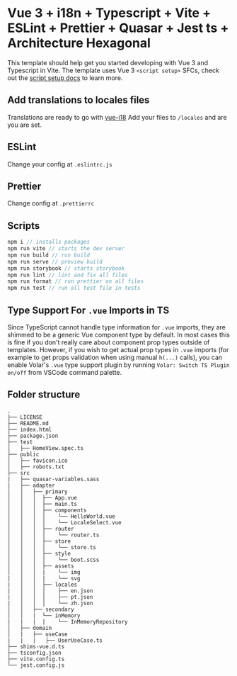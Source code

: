 # Vue 3 + i18n + Typescript + Vite + ESLint + Prettier + Quasar + Jest ts + Architecture Hexagonal

This template should help get you started developing with Vue 3 and Typescript in Vite.
The template uses Vue 3 `<script setup>` SFCs, check out the [script setup docs](https://v3.vuejs.org/api/sfc-script-setup.html#sfc-script-setup) to learn more.

## Add translations to locales files

Translations are ready to go with [vue-i18](https://vue-i18n.intlify.dev/)
Add your files to `/locales` and are you are set.

## ESLint

Change your config at `.eslintrc.js`

## Prettier

Change config at `.prettierrc`

## Scripts

```js
npm i // installs packages
npm run vite // starts the dev server
npm run build // run build
npm run serve // preview build
npm run storybook // starts storybook
npm run lint // lint and fix all files
npm run format // run prettier on all files
npm run test // run all test file in tests 
```

## Type Support For `.vue` Imports in TS

Since TypeScript cannot handle type information for `.vue` imports, they are shimmed to be a generic Vue component type by default. In most cases this is fine if you don't really care about component prop types outside of templates. However, if you wish to get actual prop types in `.vue` imports (for example to get props validation when using manual `h(...)` calls), you can enable Volar's `.vue` type support plugin by running `Volar: Switch TS Plugin on/off` from VSCode command palette.

## Folder structure

```
.
├── LICENSE
├── README.md
├── index.html
├── package.json
├── test
│   ├── HomeView.spec.ts
├── public
│   ├── favicon.ico
│   ├── robots.txt
├── src
|   ├── quasar-variables.sass
|   ├── adapter
│   │   ├── primary
│   │   │  ├── App.vue
│   │   │  ├── main.ts
│   │   │  ├── components
│   │   │  │    └── HelloWorld.vue
│   │   │  │    └── LocaleSelect.vue        
│   │   │  ├── router
│   │   │  │    └── router.ts
│   │   │  ├── store
│   │   │  │    └── store.ts
│   │   │  ├── style
│   │   │  │    └── boot.scss
│   │   │  ├── assets
│   │   │  |    └── img
|   │   │  |    └── svg
|   │   │  ├── locales
|   │   │  │    ├── en.json
|   │   │  │    ├── pt.json
|   │   │  │    └── zh.json
│   │   ├── secondary
│   │   |  └── inMemory
|   |   |  |    └── InMemoryRepository
│   ├── domain
│   |   ├── useCase
|   |   |   ├── UserUseCase.ts
├── shims-vue.d.ts
├── tsconfig.json
├── vite.config.ts
└── jest.config.js
```
